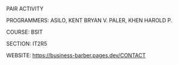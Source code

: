 PAIR ACTIVITY

PROGRAMMERS: ASILO, KENT BRYAN V.
             PALER, KHEN HAROLD P.

COURSE: BSIT

SECTION: IT2R5

WEBSITE: https://business-barber.pages.dev/CONTACT
